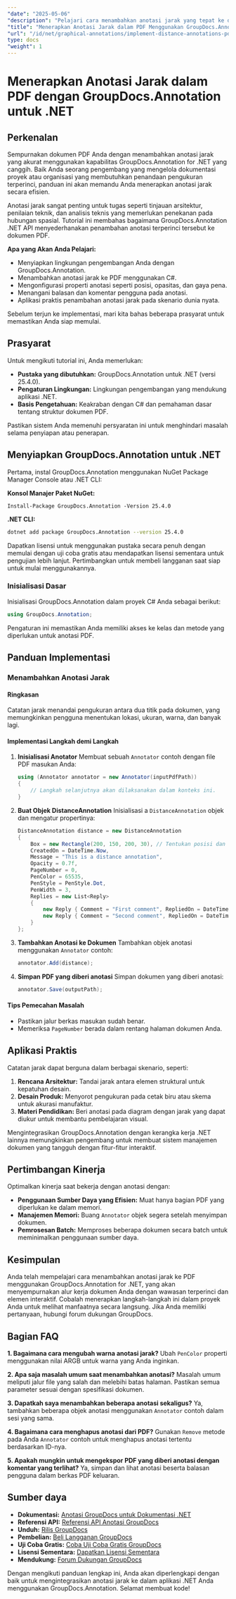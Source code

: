 ```yaml
---
"date": "2025-05-06"
"description": "Pelajari cara menambahkan anotasi jarak yang tepat ke dokumen PDF Anda menggunakan GroupDocs.Annotation for .NET. Panduan ini mencakup pengaturan, konfigurasi, dan aplikasi praktis."
"title": "Menerapkan Anotasi Jarak dalam PDF Menggunakan GroupDocs.Annotation untuk .NET"
"url": "/id/net/graphical-annotations/implement-distance-annotations-pdfs-groupdocs-dotnet/"
type: docs
"weight": 1
---
```


# Menerapkan Anotasi Jarak dalam PDF dengan GroupDocs.Annotation untuk .NET

## Perkenalan

Sempurnakan dokumen PDF Anda dengan menambahkan anotasi jarak yang akurat menggunakan kapabilitas GroupDocs.Annotation for .NET yang canggih. Baik Anda seorang pengembang yang mengelola dokumentasi proyek atau organisasi yang membutuhkan penandaan pengukuran terperinci, panduan ini akan memandu Anda menerapkan anotasi jarak secara efisien.

Anotasi jarak sangat penting untuk tugas seperti tinjauan arsitektur, penilaian teknik, dan analisis teknis yang memerlukan penekanan pada hubungan spasial. Tutorial ini membahas bagaimana GroupDocs.Annotation .NET API menyederhanakan penambahan anotasi terperinci tersebut ke dokumen PDF.

**Apa yang Akan Anda Pelajari:**
- Menyiapkan lingkungan pengembangan Anda dengan GroupDocs.Annotation.
- Menambahkan anotasi jarak ke PDF menggunakan C#.
- Mengonfigurasi properti anotasi seperti posisi, opasitas, dan gaya pena.
- Menangani balasan dan komentar pengguna pada anotasi.
- Aplikasi praktis penambahan anotasi jarak pada skenario dunia nyata.

Sebelum terjun ke implementasi, mari kita bahas beberapa prasyarat untuk memastikan Anda siap memulai.

## Prasyarat

Untuk mengikuti tutorial ini, Anda memerlukan:
- **Pustaka yang dibutuhkan:** GroupDocs.Annotation untuk .NET (versi 25.4.0).
- **Pengaturan Lingkungan:** Lingkungan pengembangan yang mendukung aplikasi .NET.
- **Basis Pengetahuan:** Keakraban dengan C# dan pemahaman dasar tentang struktur dokumen PDF.

Pastikan sistem Anda memenuhi persyaratan ini untuk menghindari masalah selama penyiapan atau penerapan.

## Menyiapkan GroupDocs.Annotation untuk .NET

Pertama, instal GroupDocs.Annotation menggunakan NuGet Package Manager Console atau .NET CLI:

**Konsol Manajer Paket NuGet:**
```shell
Install-Package GroupDocs.Annotation -Version 25.4.0
```

**.NET CLI:**
```bash
dotnet add package GroupDocs.Annotation --version 25.4.0
```

Dapatkan lisensi untuk menggunakan pustaka secara penuh dengan memulai dengan uji coba gratis atau mendapatkan lisensi sementara untuk pengujian lebih lanjut. Pertimbangkan untuk membeli langganan saat siap untuk mulai menggunakannya.

### Inisialisasi Dasar

Inisialisasi GroupDocs.Annotation dalam proyek C# Anda sebagai berikut:
```csharp
using GroupDocs.Annotation;
```

Pengaturan ini memastikan Anda memiliki akses ke kelas dan metode yang diperlukan untuk anotasi PDF.

## Panduan Implementasi

### Menambahkan Anotasi Jarak

#### Ringkasan

Catatan jarak menandai pengukuran antara dua titik pada dokumen, yang memungkinkan pengguna menentukan lokasi, ukuran, warna, dan banyak lagi.

#### Implementasi Langkah demi Langkah
1. **Inisialisasi Anotator**
   Membuat sebuah `Annotator` contoh dengan file PDF masukan Anda:
   ```csharp
   using (Annotator annotator = new Annotator(inputPdfPath))
   {
       // Langkah selanjutnya akan dilaksanakan dalam konteks ini.
   }
   ```
2. **Buat Objek DistanceAnnotation**
   Inisialisasi a `DistanceAnnotation` objek dan mengatur propertinya:
   ```csharp
   DistanceAnnotation distance = new DistanceAnnotation
   {
       Box = new Rectangle(200, 150, 200, 30), // Tentukan posisi dan ukuran.
       CreatedOn = DateTime.Now,
       Message = "This is a distance annotation",
       Opacity = 0.7f,
       PageNumber = 0,
       PenColor = 65535,
       PenStyle = PenStyle.Dot,
       PenWidth = 3,
       Replies = new List<Reply>
       {
           new Reply { Comment = "First comment", RepliedOn = DateTime.Now },
           new Reply { Comment = "Second comment", RepliedOn = DateTime.Now }
       }
   };
   ```
3. **Tambahkan Anotasi ke Dokumen**
   Tambahkan objek anotasi menggunakan `Annotator` contoh:
   ```csharp
   annotator.Add(distance);
   ```
4. **Simpan PDF yang diberi anotasi**
   Simpan dokumen yang diberi anotasi:
   ```csharp
   annotator.Save(outputPath);
   ```

#### Tips Pemecahan Masalah
- Pastikan jalur berkas masukan sudah benar.
- Memeriksa `PageNumber` berada dalam rentang halaman dokumen Anda.

## Aplikasi Praktis

Catatan jarak dapat berguna dalam berbagai skenario, seperti:
1. **Rencana Arsitektur:** Tandai jarak antara elemen struktural untuk kepatuhan desain.
2. **Desain Produk:** Menyorot pengukuran pada cetak biru atau skema untuk akurasi manufaktur.
3. **Materi Pendidikan:** Beri anotasi pada diagram dengan jarak yang dapat diukur untuk membantu pembelajaran visual.

Mengintegrasikan GroupDocs.Annotation dengan kerangka kerja .NET lainnya memungkinkan pengembang untuk membuat sistem manajemen dokumen yang tangguh dengan fitur-fitur interaktif.

## Pertimbangan Kinerja

Optimalkan kinerja saat bekerja dengan anotasi dengan:
- **Penggunaan Sumber Daya yang Efisien:** Muat hanya bagian PDF yang diperlukan ke dalam memori.
- **Manajemen Memori:** Buang `Annotator` objek segera setelah menyimpan dokumen.
- **Pemrosesan Batch:** Memproses beberapa dokumen secara batch untuk meminimalkan penggunaan sumber daya.

## Kesimpulan

Anda telah mempelajari cara menambahkan anotasi jarak ke PDF menggunakan GroupDocs.Annotation for .NET, yang akan menyempurnakan alur kerja dokumen Anda dengan wawasan terperinci dan elemen interaktif. Cobalah menerapkan langkah-langkah ini dalam proyek Anda untuk melihat manfaatnya secara langsung. Jika Anda memiliki pertanyaan, hubungi forum dukungan GroupDocs.

## Bagian FAQ

**1. Bagaimana cara mengubah warna anotasi jarak?**
   Ubah `PenColor` properti menggunakan nilai ARGB untuk warna yang Anda inginkan.

**2. Apa saja masalah umum saat menambahkan anotasi?**
   Masalah umum meliputi jalur file yang salah dan melebihi batas halaman. Pastikan semua parameter sesuai dengan spesifikasi dokumen.

**3. Dapatkah saya menambahkan beberapa anotasi sekaligus?**
   Ya, tambahkan beberapa objek anotasi menggunakan `Annotator` contoh dalam sesi yang sama.

**4. Bagaimana cara menghapus anotasi dari PDF?**
   Gunakan `Remove` metode pada Anda `Annotator` contoh untuk menghapus anotasi tertentu berdasarkan ID-nya.

**5. Apakah mungkin untuk mengekspor PDF yang diberi anotasi dengan komentar yang terlihat?**
   Ya, simpan dan lihat anotasi beserta balasan pengguna dalam berkas PDF keluaran.

## Sumber daya
- **Dokumentasi:** [Anotasi GroupDocs untuk Dokumentasi .NET](https://docs.groupdocs.com/annotation/net/)
- **Referensi API:** [Referensi API Anotasi GroupDocs](https://reference.groupdocs.com/annotation/net/)
- **Unduh:** [Rilis GroupDocs](https://releases.groupdocs.com/annotation/net/)
- **Pembelian:** [Beli Langganan GroupDocs](https://purchase.groupdocs.com/buy)
- **Uji Coba Gratis:** [Coba Uji Coba Gratis GroupDocs](https://releases.groupdocs.com/annotation/net/)
- **Lisensi Sementara:** [Dapatkan Lisensi Sementara](https://purchase.groupdocs.com/temporary-license/)
- **Mendukung:** [Forum Dukungan GroupDocs](https://forum.groupdocs.com/c/annotation/) 

Dengan mengikuti panduan lengkap ini, Anda akan diperlengkapi dengan baik untuk mengintegrasikan anotasi jarak ke dalam aplikasi .NET Anda menggunakan GroupDocs.Annotation. Selamat membuat kode!